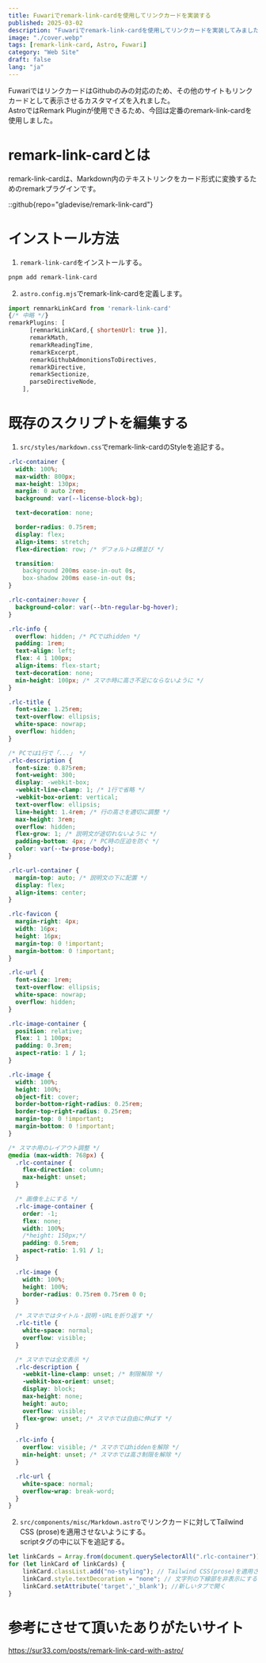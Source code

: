 ```yaml
---
title: Fuwariでremark-link-cardを使用してリンクカードを実装する
published: 2025-03-02
description: "Fuwariでremark-link-cardを使用してリンクカードを実装してみました"
image: "./cover.webp"
tags: [remark-link-card, Astro, Fuwari]
category: "Web Site"
draft: false
lang: "ja"
---
```


FuwariではリンクカードはGithubのみの対応のため、その他のサイトもリンクカードとして表示させるカスタマイズを入れました。  
AstroではRemark Pluginが使用できるため、今回は定番のremark-link-cardを使用しました。

# remark-link-cardとは

​remark-link-cardは、Markdown内のテキストリンクをカード形式に変換するためのremarkプラグインです。

::github{repo="gladevise/remark-link-card"}

# インストール方法

1. `remark-link-card`をインストールする。

```powershell frame=none showLineNumbers=false
pnpm add remark-link-card
```

2. `astro.config.mjs`でremark-link-cardを定義します。

```js title="astro.config.mjs" ins={1, 4}
import remnarkLinkCard from 'remark-link-card'
{/* 中略 */}
remarkPlugins: [
      [remnarkLinkCard,{ shortenUrl: true }],
      remarkMath,
      remarkReadingTime,
      remarkExcerpt,
      remarkGithubAdmonitionsToDirectives,
      remarkDirective,
      remarkSectionize,
      parseDirectiveNode,
    ],
```

# 既存のスクリプトを編集する

1. `src/styles/markdown.css`でremark-link-cardのStyleを追記する。

```css title="markdown.css"
.rlc-container {
  width: 100%;
  max-width: 800px;
  max-height: 130px;
  margin: 0 auto 2rem;
  background: var(--license-block-bg);

  text-decoration: none;

  border-radius: 0.75rem;
  display: flex;
  align-items: stretch;
  flex-direction: row; /* デフォルトは横並び */

  transition:
    background 200ms ease-in-out 0s,
    box-shadow 200ms ease-in-out 0s;
}

.rlc-container:hover {
  background-color: var(--btn-regular-bg-hover);
}

.rlc-info {
  overflow: hidden; /* PCではhidden */
  padding: 1rem;
  text-align: left;
  flex: 4 1 100px;
  align-items: flex-start;
  text-decoration: none;
  min-height: 100px; /* スマホ時に高さ不足にならないように */
}

.rlc-title {
  font-size: 1.25rem;
  text-overflow: ellipsis;
  white-space: nowrap;
  overflow: hidden;
}

/* PCでは1行で「...」 */
.rlc-description {
  font-size: 0.875rem;
  font-weight: 300;
  display: -webkit-box;
  -webkit-line-clamp: 1; /* 1行で省略 */
  -webkit-box-orient: vertical;
  text-overflow: ellipsis;
  line-height: 1.4rem; /* 行の高さを適切に調整 */
  max-height: 3rem;
  overflow: hidden;
  flex-grow: 1; /* 説明文が途切れないように */
  padding-bottom: 4px; /* PC時の圧迫を防ぐ */
  color: var(--tw-prose-body);
}

.rlc-url-container {
  margin-top: auto; /* 説明文の下に配置 */
  display: flex;
  align-items: center;
}

.rlc-favicon {
  margin-right: 4px;
  width: 16px;
  height: 16px;
  margin-top: 0 !important;
  margin-bottom: 0 !important;
}

.rlc-url {
  font-size: 1rem;
  text-overflow: ellipsis;
  white-space: nowrap;
  overflow: hidden;
}

.rlc-image-container {
  position: relative;
  flex: 1 1 100px;
  padding: 0.3rem;
  aspect-ratio: 1 / 1;
}

.rlc-image {
  width: 100%;
  height: 100%;
  object-fit: cover;
  border-bottom-right-radius: 0.25rem;
  border-top-right-radius: 0.25rem;
  margin-top: 0 !important;
  margin-bottom: 0 !important;
}

/* スマホ用のレイアウト調整 */
@media (max-width: 768px) {
  .rlc-container {
    flex-direction: column;
    max-height: unset;
  }

  /* 画像を上にする */
  .rlc-image-container {
    order: -1;
    flex: none;
    width: 100%;
    /*height: 150px;*/
    padding: 0.5rem;
    aspect-ratio: 1.91 / 1;
  }

  .rlc-image {
    width: 100%;
    height: 100%;
    border-radius: 0.75rem 0.75rem 0 0;
  }

  /* スマホではタイトル・説明・URLを折り返す */
  .rlc-title {
    white-space: normal;
    overflow: visible;
  }

  /* スマホでは全文表示 */
  .rlc-description {
    -webkit-line-clamp: unset; /* 制限解除 */
    -webkit-box-orient: unset;
    display: block;
    max-height: none;
    height: auto;
    overflow: visible;
    flex-grow: unset; /* スマホでは自由に伸ばす */
  }

  .rlc-info {
    overflow: visible; /* スマホではhiddenを解除 */
    min-height: unset; /* スマホでは高さ制限を解除 */
  }

  .rlc-url {
    white-space: normal;
    overflow-wrap: break-word;
  }
}
```

2. `src/components/misc/Markdown.astro`でリンクカードに対してTailwind CSS (prose)を適用させないようにする。  
   scriptタグの中に以下を追記する。

```javascript title="Markdown.astro"
let linkCards = Array.from(document.querySelectorAll(".rlc-container")) as HTMLElement[];
for (let linkCard of linkCards) {
    linkCard.classList.add("no-styling"); // Tailwind CSS(prose)を適用させないようにする
    linkCard.style.textDecoration = "none"; // 文字列の下線部を非表示にする
    linkCard.setAttribute('target','_blank'); //新しいタブで開く
}
```

# 参考にさせて頂いたありがたいサイト

https://sur33.com/posts/remark-link-card-with-astro/
